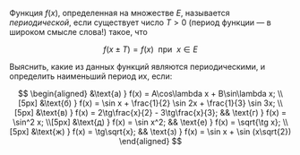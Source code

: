 Функция $f(x)$, определенная на множестве $E$, называется *периодической*, если существует число $T>0$ (период функции — в широком смысле слова!) такое, что

$$ f(x\pm T) = f(x) \ \text{ при } \ x\in E $$

Выяснить, какие из данных функций являются периодическими, и определить наименьший период их, если:

$$
\begin{aligned}
	&\text{а) } f(x) = A\cos\lambda x + B\sin\lambda x;
    \\[5px]
    &\text{б) } f(x) = \sin x + \frac{1}{2} \sin 2x + \frac{1}{3} \sin 3x;
    \\[5px]
    &\text{в) } f(x) = 2\tg\frac{x}{2} - 3\tg\frac{x}{3}; && \text{г) } f(x) = \sin^2 x;
    \\[5px]
    &\text{д) } f(x) = \sin x^2; && \text{е) } f(x) = \sqrt{\tg x};
    \\[5px]
    &\text{ж) } f(x) = \tg\sqrt{x}; && \text{з) } f(x) = \sin x + \sin (x\sqrt{2})
\end{aligned}
$$